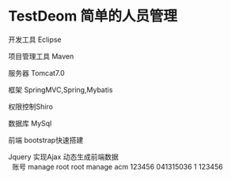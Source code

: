 

# TestDeom 简单的人员管理

开发工具 Eclipse

项目管理工具 Maven

服务器 Tomcat7.0

框架 SpringMVC,Spring,Mybatis
     
权限控制Shiro     

数据库 MySql      

前端 bootstrap快速搭建       

Jquery 实现Ajax 动态生成前端数据   
 
账号 manage root root
     manage  acm  123456
     041315036   1  123456
     

 
